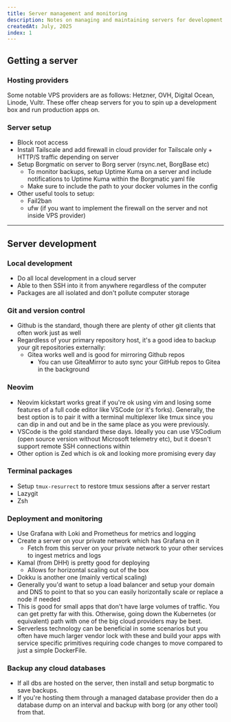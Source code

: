 ```yaml
---
title: Server management and monitoring
description: Notes on managing and maintaining servers for development and production
createdAt: July, 2025
index: 1
---
```

## Getting a server
### Hosting providers
Some notable VPS providers are as follows: Hetzner, OVH, Digital Ocean, Linode, Vultr. These offer cheap servers for you to spin up a development box and run production apps on.

### Server setup
- Block root access
- Install Tailscale and add firewall in cloud provider for Tailscale only + HTTP/S traffic depending on server
- Setup Borgmatic on server to Borg server (rsync.net, BorgBase etc)
	- To monitor backups, setup Uptime Kuma on a server and include notifications to Uptime Kuma within the Borgmatic yaml file
	- Make sure to include the path to your docker volumes in the config
- Other useful tools to setup:
	- Fail2ban
	- ufw (if you want to implement the firewall on the server and not inside VPS provider)

---

## Server development
### Local development
- Do all local development in a cloud server
- Able to then SSH into it from anywhere regardless of the computer
- Packages are all isolated and don't pollute computer storage

### Git and version control
- Github is the standard, though there are plenty of other git clients that often work just as well
- Regardless of your primary repository host, it's a good idea to backup your git repositories externally:
	- Gitea works well and is good for mirroring Github repos
		- You can use GiteaMirror to auto sync your GitHub repos to Gitea in the background

### Neovim
- Neovim kickstart works great if you're ok using vim and losing some features of a full code editor like VSCode (or it's forks). Generally, the best option is to pair it with a terminal multiplexer like tmux since you can dip in and out and be in the same place as you were previously.
- VSCode is the gold standard these days. Ideally you can use VSCodium (open source version without Microsoft telemetry etc), but it doesn't support remote SSH connections within
- Other option is Zed which is ok and looking more promising every day

### Terminal packages
- Setup `tmux-resurrect` to restore tmux sessions after a server restart
- Lazygit
- Zsh

### Deployment and monitoring
- Use Grafana with Loki and Prometheus for metrics and logging
- Create a server on your private network which has Grafana on it
	- Fetch from this server on your private network to your other services to ingest metrics and logs
- Kamal (from DHH) is pretty good for deploying
	- Allows for horizontal scaling out of the box
- Dokku is another one (mainly vertical scaling)
- Generally you'd want to setup a load balancer and setup your domain and DNS to point to that so you can easily horizontally scale or replace a node if needed
- This is good for small apps that don't have large volumes of traffic. You can get pretty far with this. Otherwise, going down the Kubernetes (or equivalent) path with one of the big cloud providers may be best.
- Serverless technology can be beneficial in some scenarios but you often have much larger vendor lock with these and build your apps with service specific primitives requiring code changes to move compared to just a simple DockerFile.

### Backup any cloud databases
- If all dbs are hosted on the server, then install and setup borgmatic to save backups.
- If you're hosting them through a managed database provider then do a database dump on an interval and backup with borg (or any other tool) from that.
